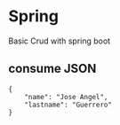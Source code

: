 # Spring
Basic Crud with spring boot
## consume JSON
```
{
    "name": "Jose Angel",
    "lastname": "Guerrero"
}
```